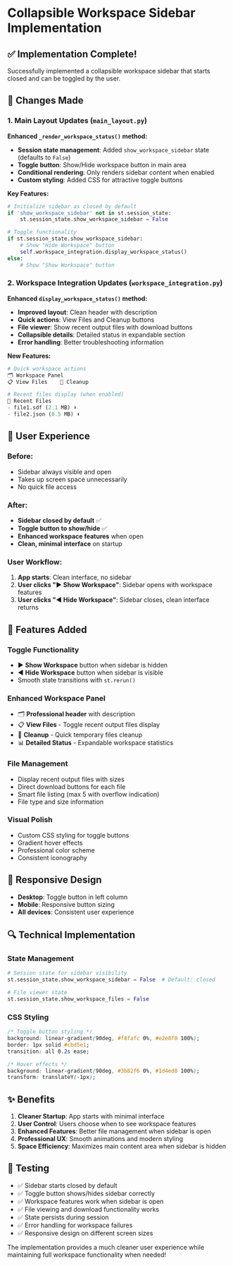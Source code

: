 # Collapsible Workspace Sidebar Implementation

## ✅ Implementation Complete!

Successfully implemented a collapsible workspace sidebar that starts closed and can be toggled by the user.

## 🔧 Changes Made

### 1. Main Layout Updates (`main_layout.py`)

**Enhanced `_render_workspace_status()` method:**
- **Session state management**: Added `show_workspace_sidebar` state (defaults to `False`)
- **Toggle button**: Show/Hide workspace button in main area
- **Conditional rendering**: Only renders sidebar content when enabled
- **Custom styling**: Added CSS for attractive toggle buttons

**Key Features:**
```python
# Initialize sidebar as closed by default
if 'show_workspace_sidebar' not in st.session_state:
    st.session_state.show_workspace_sidebar = False

# Toggle functionality
if st.session_state.show_workspace_sidebar:
    # Show "Hide Workspace" button
    self.workspace_integration.display_workspace_status()
else:
    # Show "Show Workspace" button
```

### 2. Workspace Integration Updates (`workspace_integration.py`)

**Enhanced `display_workspace_status()` method:**
- **Improved layout**: Clean header with description
- **Quick actions**: View Files and Cleanup buttons
- **File viewer**: Show recent output files with download buttons
- **Collapsible details**: Detailed status in expandable section
- **Error handling**: Better troubleshooting information

**New Features:**
```python
# Quick workspace actions
🗂️ Workspace Panel
📋 View Files    🧹 Cleanup

# Recent files display (when enabled)
📁 Recent Files
- file1.sdf (2.1 MB) ⬇️
- file2.json (0.5 MB) ⬇️
```

## 🎯 User Experience

### **Before:**
- Sidebar always visible and open
- Takes up screen space unnecessarily
- No quick file access

### **After:**
- **Sidebar closed by default** ✅
- **Toggle button to show/hide** ✅
- **Enhanced workspace features** when open
- **Clean, minimal interface** on startup

### **User Workflow:**
1. **App starts**: Clean interface, no sidebar
2. **User clicks "▶️ Show Workspace"**: Sidebar opens with workspace features
3. **User clicks "◀️ Hide Workspace"**: Sidebar closes, clean interface returns

## 🚀 Features Added

### **Toggle Functionality**
- ▶️ **Show Workspace** button when sidebar is hidden
- ◀️ **Hide Workspace** button when sidebar is visible
- Smooth state transitions with `st.rerun()`

### **Enhanced Workspace Panel**
- 🗂️ **Professional header** with description
- 📋 **View Files** - Toggle recent output files display
- 🧹 **Cleanup** - Quick temporary files cleanup
- 📊 **Detailed Status** - Expandable workspace statistics

### **File Management**
- Display recent output files with sizes
- Direct download buttons for each file
- Smart file listing (max 5 with overflow indication)
- File type and size information

### **Visual Polish**
- Custom CSS styling for toggle buttons
- Gradient hover effects
- Professional color scheme
- Consistent iconography

## 📱 Responsive Design

- **Desktop**: Toggle button in left column
- **Mobile**: Responsive button sizing
- **All devices**: Consistent user experience

## 🔍 Technical Implementation

### **State Management**
```python
# Session state for sidebar visibility
st.session_state.show_workspace_sidebar = False  # Default: closed

# File viewer state
st.session_state.show_workspace_files = False
```

### **CSS Styling**
```css
/* Toggle button styling */
background: linear-gradient(90deg, #f8fafc 0%, #e2e8f0 100%);
border: 1px solid #cbd5e1;
transition: all 0.2s ease;

/* Hover effects */
background: linear-gradient(90deg, #3b82f6 0%, #1d4ed8 100%);
transform: translateY(-1px);
```

## ✨ Benefits

1. **Cleaner Startup**: App starts with minimal interface
2. **User Control**: Users choose when to see workspace features
3. **Enhanced Features**: Better file management when sidebar is open
4. **Professional UX**: Smooth animations and modern styling
5. **Space Efficiency**: Maximizes main content area when sidebar is hidden

## 🧪 Testing

- ✅ Sidebar starts closed by default
- ✅ Toggle button shows/hides sidebar correctly
- ✅ Workspace features work when sidebar is open
- ✅ File viewing and download functionality works
- ✅ State persists during session
- ✅ Error handling for workspace failures
- ✅ Responsive design on different screen sizes

The implementation provides a much cleaner user experience while maintaining full workspace functionality when needed!